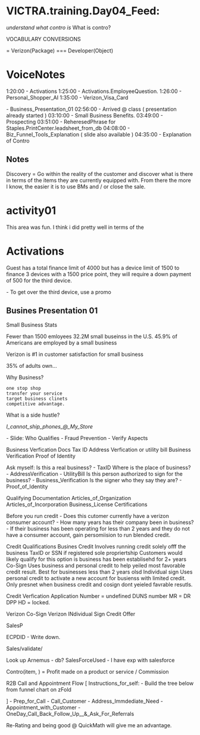 # VICTRA.training.Day04_Feed: 

*understand what contro is*
What is contro?

VOCABULARY CONVERSIONS

= Verizon(Package) === Developer(Object)


# VoiceNotes

1:20:00 - Activations
1:25:00 - Activations.EmployeeQuestion.
1:26:00 - Personal_Shopper_AI
1:35:00 - Verizon_Visa_Card


\- Business_Presentation_01
02:56:00 - Arrived @ class ( presentation already started )
03:10:00 - Small Business Benefits.
03:49:00 - Prospecting
03:51:00 - ReheresedPhrase for Staples.PrintCenter.leadsheet_from_db
04:08:00 - Biz_Funnel_Tools_Explanation ( slide also available )
04:35:00 - Explanation of Contro









## Notes

Discovery
    = Go within the reality of the customer and discover what is there in terms of the items they are currently equipped with. From there the more I know, the easier it is to use BMs and / or close the sale. 



# activity01

This area was fun. I think i did pretty well in terms of the 




# Activations


Guest has a total finance limit of 4000 but has a device limit of 1500 to finance 3 devices with a 1500 price point, they will require a down payment of 500 for the third device. 

\- To get over the third device, use a promo






## Busines Presentation 01

Small Business Stats


Fewer than 1500 emloyees
32.2M small buseinss in the U.S.
45.9% of Americans are employed by a small business


Verizon is #1 in customer satisfaction for small business

35% of adults own...




Why Business? 

    one stop shop
    transfer your service
    target business clinets 
    competitive advantage.



What is a side hustle? 



*I_cannot_ship_phones_@_My_Store*







\- Slide: Who Qualifies
    - Fraud Prevention
      - Verify Aspects 




Business Verfication Docs
    Tax ID
    Address Verfication or utility bill
    Business Verification
    Proof of Identity

Ask myself:
    Is this a real business?
        \- TaxID
    Where is the place of business? 
        \- AddressVerification
        \- UtilityBill
    Is this person authorized to sign for the business? 
        \- Business_Verification
    Is the signer who they say they are? 
        \- Proof_of_Identity


Qualifying Documentation
    Articles_of_Organization
    Articles_of_Incorporation
    Business_License
    Certifications


Before you run credit
    - Does this cutomer currently have a verizon consumer account? 
    - How many years has their company been in business?
    - If their business has been operating for less than 2 years and they do not have a consumer account, gain persomiision to run blended credit.


Credit Qualifications
    Busines Credit
        Involves running credit solely offf the business TaxID or SSN if registered sole propriertship
        Customers would likely qualify for this option is business has been establisehd for 2+ years
    Co-Sign
        Uses business and personal credit to help yeiled most favorable credit result.
        Best for businesses less than 2 years olsd
    Individual sign
        Uses personal credit to activate a new account for busienss with limited credit.
        Only presnet when business credit and cosign dont yeieled favrable resutls.


Credit Verfication
Application Number = undefined
DUNS number
MR = 
DR
DPP
HD = locked.


Verizon Co-Sign
Verizon INdividual Sign Credit Offer



SalesP

ECPDID - Write down.


Sales/validate/

Look up Arnemus - db? 
SalesForceUsed - I have exp with salesforce

Contro(item, ) = Profit made on a product or service / Commission



R2B Call and Appointment Flow
[
    Instructions_for_self:
        \- Build the tree below from funnel chart on zFold

]
\- Prep_for_Call
\- Call_Customer
\- Address_Immdediate_Need
\- Appointment_with_Customer
\- OneDay_Call_Back_Follow_Up__&_Ask_For_Referrals


Re-Rating and being good @ QuickMath will give me an advantage.
